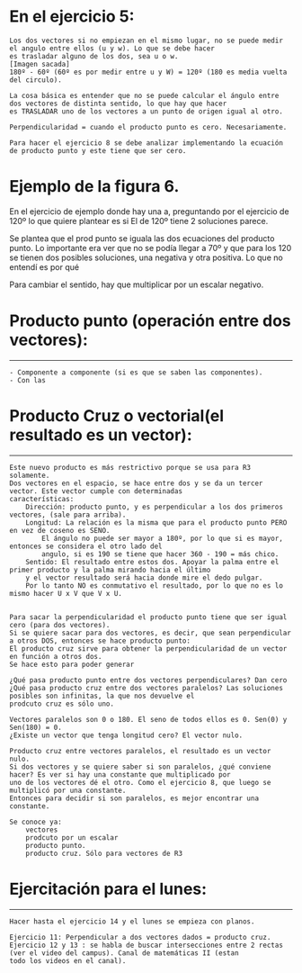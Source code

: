 # En el ejercicio 5:
	Los dos vectores si no empiezan en el mismo lugar, no se puede medir el angulo entre ellos (u y w). Lo que se debe hacer
	es trasladar alguno de los dos, sea u o w.
	[Imagen sacada]
	180º - 60º (60º es por medir entre u y W) = 120º (180 es media vuelta del circulo).

	La cosa básica es entender que no se puede calcular el ángulo entre dos vectores de distinta sentido, lo que hay que hacer
	es TRASLADAR uno de los vectores a un punto de origen igual al otro.

	Perpendicularidad = cuando el producto punto es cero. Necesariamente.

	Para hacer el ejercicio 8 se debe analizar implementando la ecuación de producto punto y este tiene que ser cero.


# Ejemplo de la figura 6.

En el ejercicio de ejemplo donde hay una a, preguntando por el ejercicio de 120º lo que quiere plantear es si
El de 120º tiene 2 soluciones parece.

Se plantea que el prod punto se iguala las dos ecuaciones del producto punto. Lo importante era ver que no se podía llegar a 70º y
que para los 120 se tienen dos posibles soluciones, una negativa y otra positiva.
Lo que no entendí es por qué

Para cambiar el sentido, hay que multiplicar por un escalar negativo.

# Producto punto (operación entre dos vectores):
---------------------------------------------
	- Componente a componente (si es que se saben las componentes).
	- Con las

# Producto Cruz o vectorial(el resultado es un vector):
---------------------------------------------
	Este nuevo producto es más restrictivo porque se usa para R3 solamente.
	Dos vectores en el espacio, se hace entre dos y se da un tercer vector. Este vector cumple con determinadas
	características:
		Dirección: producto punto, y es perpendicular a los dos primeros vectores, (sale para arriba).
		Longitud: La relación es la misma que para el producto punto PERO en vez de coseno es SENO.
			El ángulo no puede ser mayor a 180º, por lo que si es mayor, entonces se considera el otro lado del
			angulo, si es 190 se tiene que hacer 360 - 190 = más chico.
		Sentido: El resultado entre estos dos. Apoyar la palma entre el primer producto y la palma mirando hacia el último
		y el vector resultado será hacia donde mire el dedo pulgar.
		Por lo tanto NO es conmutativo el resultado, por lo que no es lo mismo hacer U x V que V x U.


	Para sacar la perpendicularidad el producto punto tiene que ser igual cero (para dos vectores).
	Si se quiere sacar para dos vectores, es decir, que sean perpendicular a otros DOS, entonces se hace producto punto:
	El producto cruz sirve para obtener la perpendicularidad de un vector en función a otros dos.
	Se hace esto para poder generar

	¿Qué pasa producto punto entre dos vectores perpendiculares? Dan cero
	¿Qué pasa producto cruz entre dos vectores paralelos? Las soluciones posibles son infinitas, la que nos devuelve el
	prodcuto cruz es sólo uno.

	Vectores paralelos son 0 o 180. El seno de todos ellos es 0. Sen(0) y Sen(180) = 0.
	¿Existe un vector que tenga longitud cero? El vector nulo.

	Producto cruz entre vectores paralelos, el resultado es un vector nulo.
	Si dos vectores y se quiere saber si son paralelos, ¿qué conviene hacer? Es ver si hay una constante que multiplicado por
	uno de los vectores dé el otro. Como el ejercicio 8, que luego se multiplicó por una constante.
	Entonces para decidir si son paralelos, es mejor encontrar una constante.

	Se conoce ya:
		vectores
		prodcuto por un escalar
		producto punto.
		producto cruz. Sólo para vectores de R3

# Ejercitación para el lunes:
--------------------------

	Hacer hasta el ejercicio 14 y el lunes se empieza con planos.

	Ejercicio 11: Perpendicular a dos vectores dados = producto cruz.
	Ejercicio 12 y 13 : se habla de buscar intersecciones entre 2 rectas (ver el video del campus). Canal de matemáticas II (estan
	todo los videos en el canal).


